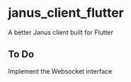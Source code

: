 # janus_client_flutter

A better Janus client built for Flutter

## To Do
Implement the Websocket interface



